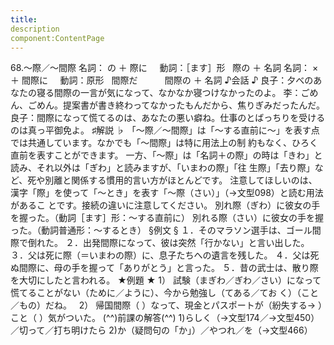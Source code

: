 ```yaml
---
title:
description
component:ContentPage
---
```



68.～際／～間際
名詞： の ＋ 際に    
動詞：［ます］形   際の ＋ 名詞
名詞： × ＋ 間際に    
動詞：原形   間際だ    
      間際の ＋ 名詞
♪会話 ♪
良子：夕べのあなたの寝る間際の一言が気になって、なかなか寝つけなかったのよ。
李：ごめん、ごめん。提案書が書き終わってなかったもんだから、焦りぎみだったんだ。
良子：間際になって慌てるのは、あなたの悪い癖ね。仕事のとばっちりを受けるのは真っ平御免よ。
♯解説 ♭
「～際／～間際」は「～する直前に～」を表す点では共通しています。なかでも「～間際」は特に用法上の制 約もなく、ひろく直前を表すことができます。
一方、「～際」は「名詞＋の際」の時は「きわ」と読み、それ以外は「ぎわ」と読みますが、「いまわの際」「往 生際」「去り際」など、死や別離と関係する慣用的言い方がほとんどです。
注意してほしいのは、漢字「際」を使って「～とき」を表す「～際（さい）」（→文型098）と読む用法があるこ とです。接続の違いに注意してください。
別れ際（ぎわ）に彼女の手を握った。（動詞［ます］形：～する直前に） 別れる際（さい）に彼女の手を握った。（動詞普通形：～するとき）
§例文 §
１．そのマラソン選手は、ゴール間際で倒れた。
２．出発間際になって、彼は突然「行かない」と言い出した。
３．父は死に際（＝いまわの際）に、息子たちへの遺言を残した。
４．父は死ぬ間際に、母の手を握って「ありがとう」と言った。
５．昔の武士は、散り際を大切にしたと言われる。
★例題 ★
1） 試験（まぎわ／ぎわ／さい）になって慌てることがない（ために／ように）、今から勉強し（てある／てお
く）（こと／もの）だね。  
2） 帰国間際（ ）なって、現金とパスポートが（紛失する→ ）こと（ ）気がついた。
(^^)前課の解答(^^)
1)らしく（→文型174／→文型450）／切って／打ち明けたら
2)か（疑問句の「か」）／やつれ／を（→文型466）
